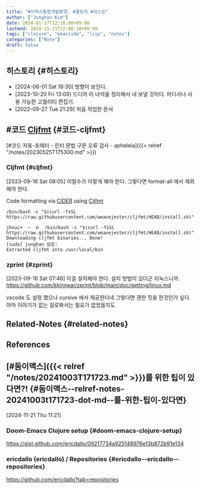 ```yaml
---
title: "#이맥스통합개발환경: #클로저 #리스프"
author: ["Junghan Kim"]
date: 2024-01-17T12:16:00+09:00
lastmod: 2024-11-21T22:08:18+09:00
tags: ["clojure", "emacside", "lisp", "notes"]
categories: ["Note"]
draft: false
---
```


## 히스토리 {#히스토리}

-   <span class="timestamp-wrapper"><span class="timestamp">[2024-06-01 Sat 18:30] </span></span> 방향이 보인다.
-   <span class="timestamp-wrapper"><span class="timestamp">[2023-10-20 Fri 13:09] </span></span> 드디어 이 녀석을 정리해서 내 보낼 것이다. 어디서나 사용 가능한 고퀄리티 편집기.
-   <span class="timestamp-wrapper"><span class="timestamp">[2022-09-27 Tue 21:29] </span></span> 처음 작업한 문서


## #코드 [Cljfmt](https://github.com/weavejester/cljfmt) {#코드-cljfmt}

[#코드 자동-포매터 - 린터 문법 구문 오류 검사 - apheleia]({{< relref "/notes/20230525T175300.md" >}})


### Cljfmt {#cljfmt}

<span class="timestamp-wrapper"><span class="timestamp">[2023-09-16 Sat 08:05]</span></span> 이럴수가 이렇게 해야 한다. 그렇다면 format-all 에서 제외해야 한다.

Code formatting via [CIDER](https://github.com/clojure-emacs/cider) using [Cljfmt](https://github.com/weavejester/cljfmt)

```text
/bin/bash -c "$(curl -fsSL https://raw.githubusercontent.com/weavejester/cljfmt/HEAD/install.sh)"

jhnuc➜  ~  ᐅ  /bin/bash -c "$(curl -fsSL https://raw.githubusercontent.com/weavejester/cljfmt/HEAD/install.sh)"
Downloading cljfmt binaries... Done!
[sudo] junghan 암호:
Extracted cljfmt into /usr/local/bin
```


### zprint {#zprint}

<span class="timestamp-wrapper"><span class="timestamp">[2023-09-16 Sat 07:46]</span></span> 이걸 설치해야 한다. 설치 방법이 있더군 리눅스니까. <https://github.com/kkinnear/zprint/blob/main/doc/getting/linux.md>

vscode 도 설정 했으나 cursive 에서 제공한다네 그렇다면 괜한 짓을 한것인가 싶다. 아마 이야기가 없는 걸로봐서는 필요가 없었을지도


## Related-Notes {#related-notes}

## References

<style>.csl-entry{text-indent: -1.5em; margin-left: 1.5em;}</style><div class="csl-bib-body">
</div>


## [#둠이맥스]({{< relref "/notes/20241003T171723.md" >}})를 위한 팁이 있다면?! {#둠이맥스--relref-notes-20241003t171723-dot-md--를-위한-팁이-있다면}

<span class="timestamp-wrapper"><span class="timestamp">[2024-11-21 Thu 11:21]</span></span>


### Doom-Emacs Clojure setup {#doom-emacs-clojure-setup}

<https://gist.github.com/ericdallo/09217734a925148976e13b872b91e134>


### ericdallo (ericdallo) / Repositories {#ericdallo--ericdallo--repositories}

<https://github.com/ericdallo?tab=repositories>
